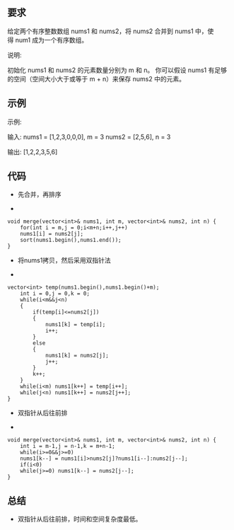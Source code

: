 ## 要求
给定两个有序整数数组 nums1 和 nums2，将 nums2 合并到 nums1 中，使得 num1 成为一个有序数组。

说明:

初始化 nums1 和 nums2 的元素数量分别为 m 和 n。
你可以假设 nums1 有足够的空间（空间大小大于或等于 m + n）来保存 nums2 中的元素。
## 示例
示例:

输入:
nums1 = [1,2,3,0,0,0], m = 3
nums2 = [2,5,6],       n = 3

输出: [1,2,2,3,5,6]

## 代码
- 先合并，再排序

-

	void merge(vector<int>& nums1, int m, vector<int>& nums2, int n) {
        for(int i = m,j = 0;i<m+n;i++,j++)
        nums1[i] = nums2[j];
        sort(nums1.begin(),nums1.end());
    }

- 将nums1拷贝，然后采用双指针法

-


	vector<int> temp(nums1.begin(),nums1.begin()+m);
        int i = 0,j = 0,k = 0;
        while(i<m&&j<n)
        {
            if(temp[i]<=nums2[j])
            {
                nums1[k] = temp[i];
                i++;
            }
            else
            {
                nums1[k] = nums2[j];
                j++;
            }
            k++;
        }
        while(i<m) nums1[k++] = temp[i++];
        while(j<n) nums1[k++] = nums2[j++];
    }

- 双指针从后往前排

-

	void merge(vector<int>& nums1, int m, vector<int>& nums2, int n) {
        int i = m-1,j = n-1,k = m+n-1;
        while(i>=0&&j>=0)
        nums1[k--] = nums1[i]>nums2[j]?nums1[i--]:nums2[j--];
        if(i<0)
        while(j>=0) nums1[k--] = nums2[j--];
    }
## 总结
- 双指针从后往前排，时间和空间复杂度最低。